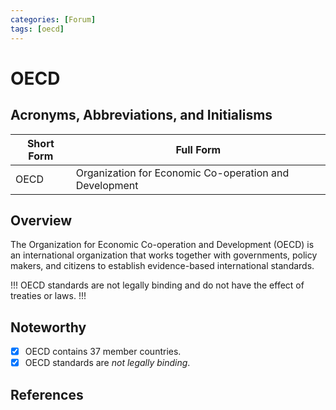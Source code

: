 ```yaml
---
categories: [Forum]
tags: [oecd]
---
```


# OECD

## Acronyms, Abbreviations, and Initialisms

| Short Form | Full Form |
| - | - |
| OECD | Organization for Economic Co-operation and Development |

## Overview

The Organization for Economic Co-operation and Development (OECD) is an international organization that works together with governments, policy makers, and citizens to establish evidence-based international standards.

!!!
OECD standards are not legally binding and do not have the effect of treaties or laws.
!!!

## Noteworthy

- [x] OECD contains 37 member countries.
- [x] OECD standards are *not legally binding*.

## References